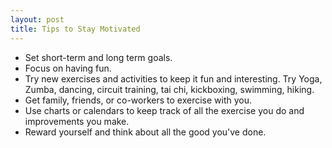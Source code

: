 ```yaml
---
layout: post
title: Tips to Stay Motivated
---
```


* Set short-term and long term goals.
* Focus on having fun.
* Try new exercises and activities to keep it fun and interesting. Try Yoga, Zumba, dancing, circuit training, tai chi, kickboxing, swimming, hiking.
* Get family, friends, or co-workers to exercise with you.
* Use charts or calendars to keep track of all the exercise you do and improvements you make.
* Reward yourself and think about all the good you've done.
